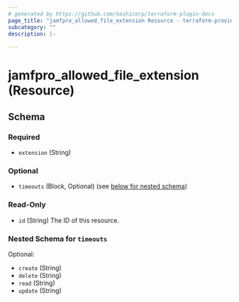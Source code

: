 ```yaml
---
# generated by https://github.com/hashicorp/terraform-plugin-docs
page_title: "jamfpro_allowed_file_extension Resource - terraform-provider-jamfpro"
subcategory: ""
description: |-
  
---
```


# jamfpro_allowed_file_extension (Resource)





<!-- schema generated by tfplugindocs -->
## Schema

### Required

- `extension` (String)

### Optional

- `timeouts` (Block, Optional) (see [below for nested schema](#nestedblock--timeouts))

### Read-Only

- `id` (String) The ID of this resource.

<a id="nestedblock--timeouts"></a>
### Nested Schema for `timeouts`

Optional:

- `create` (String)
- `delete` (String)
- `read` (String)
- `update` (String)
